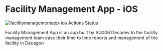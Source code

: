 # Facility Management App - iOS

[![facilitymanagementapp-ios Actions Status](https://github.com/wptechprodigy/FacilityManagementApp-iOS/workflows/facilitymanagementapp-ios/badge.svg)](https://github.com/wptechprodigy/FacilityManagementApp-iOS/actions)

Facility Management App is an app built by SQ006 Decadev to the facility management team 
ease their time to time reports and management of the facility in Decagon


